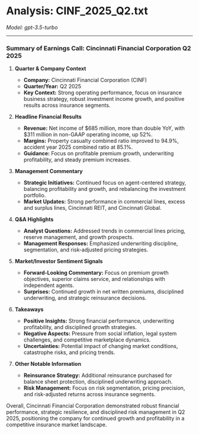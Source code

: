 # Analysis: CINF_2025_Q2.txt

*Model: gpt-3.5-turbo*

---

### Summary of Earnings Call: Cincinnati Financial Corporation Q2 2025

1. **Quarter & Company Context**
   - **Company:** Cincinnati Financial Corporation (CINF)
   - **Quarter/Year:** Q2 2025
   - **Key Context:** Strong operating performance, focus on insurance business strategy, robust investment income growth, and positive results across insurance segments.

2. **Headline Financial Results**
   - **Revenue:** Net income of $685 million, more than double YoY, with $311 million in non-GAAP operating income, up 52%.
   - **Margins:** Property casualty combined ratio improved to 94.9%, accident year 2025 combined ratio at 85.1%.
   - **Guidance:** Focus on profitable premium growth, underwriting profitability, and steady premium increases.

3. **Management Commentary**
   - **Strategic Initiatives:** Continued focus on agent-centered strategy, balancing profitability and growth, and rebalancing the investment portfolio.
   - **Market Updates:** Strong performance in commercial lines, excess and surplus lines, Cincinnati REIT, and Cincinnati Global.

4. **Q&A Highlights**
   - **Analyst Questions:** Addressed trends in commercial lines pricing, reserve management, and growth prospects.
   - **Management Responses:** Emphasized underwriting discipline, segmentation, and risk-adjusted pricing strategies.

5. **Market/Investor Sentiment Signals**
   - **Forward-Looking Commentary:** Focus on premium growth objectives, superior claims service, and relationships with independent agents.
   - **Surprises:** Continued growth in net written premiums, disciplined underwriting, and strategic reinsurance decisions.

6. **Takeaways**
   - **Positive Insights:** Strong financial performance, underwriting profitability, and disciplined growth strategies.
   - **Negative Aspects:** Pressure from social inflation, legal system challenges, and competitive marketplace dynamics.
   - **Uncertainties:** Potential impact of changing market conditions, catastrophe risks, and pricing trends.

7. **Other Notable Information**
   - **Reinsurance Strategy:** Additional reinsurance purchased for balance sheet protection, disciplined underwriting approach.
   - **Risk Management:** Focus on risk segmentation, pricing precision, and risk-adjusted returns across insurance segments.

Overall, Cincinnati Financial Corporation demonstrated robust financial performance, strategic resilience, and disciplined risk management in Q2 2025, positioning the company for continued growth and profitability in a competitive insurance market landscape.